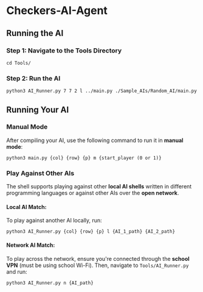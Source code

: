 # Checkers-AI-Agent

## Running the AI

### Step 1: Navigate to the Tools Directory
```
cd Tools/
```
### Step 2: Run the AI
```
python3 AI_Runner.py 7 7 2 l ../main.py ./Sample_AIs/Random_AI/main.py
```

## Running Your AI

### Manual Mode
After compiling your AI, use the following command to run it in **manual mode**:
```
python3 main.py {col} {row} {p} m {start_player (0 or 1)}
```

### Play Against Other AIs

The shell supports playing against other **local AI shells** written in different programming languages or against other AIs over the **open network**.

#### **Local AI Match:**
To play against another AI locally, run:
```
python3 AI_Runner.py {col} {row} {p} l {AI_1_path} {AI_2_path}
```

#### **Network AI Match:**
To play across the network, ensure you're connected through the **school VPN** (must be using school Wi-Fi). Then, navigate to `Tools/AI_Runner.py` and run:
```
python3 AI_Runner.py n {AI_path}
```
